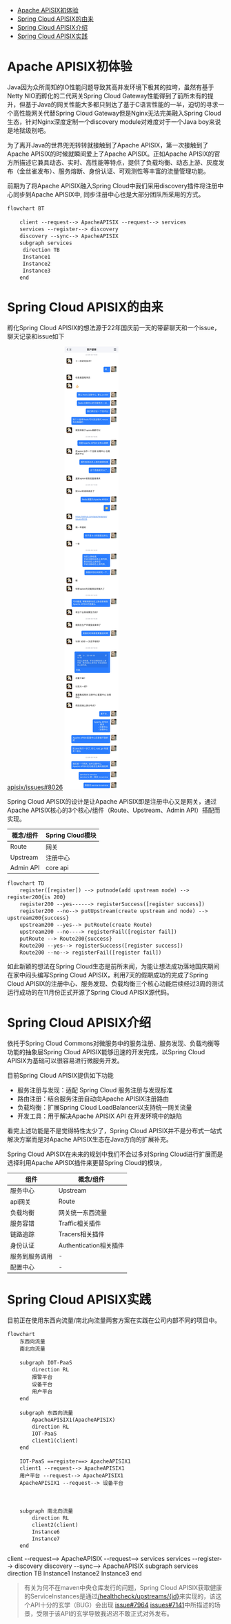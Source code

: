 
<!-- TOC -->

- [Apache APISIX初体验](#apache-apisix初体验)
- [Spring Cloud APISIX的由来](#spring-cloud-apisix的由来)
- [Spring Cloud APISIX介绍](#spring-cloud-apisix介绍)
- [Spring Cloud APISIX实践](#spring-cloud-apisix实践)

<!-- /TOC -->


# Apache APISIX初体验

Java因为众所周知的IO性能问题导致其高并发环境下极其的拉垮，虽然有基于Netty NIO而孵化的二代网关Spring Cloud Gateway性能得到了前所未有的提升，但基于Java的网关性能大多都只到达了基于C语言性能的一半，迫切的寻求一个高性能网关代替Spring Cloud Gateway但是Nginx无法完美融入Spring Cloud生态，针对Nginx深度定制一个discovery module对难度对于一个Java boy来说是地狱级别吧。


为了离开Java的世界兜兜转转就接触到了Apache APISIX，第一次接触到了Apache APISIX的时候就瞬间爱上了Apache APISIX。正如Apache APISIX的官方所描述它兼具动态、实时、高性能等特点，提供了负载均衡、动态上游、灰度发布（金丝雀发布）、服务熔断、身份认证、可观测性等丰富的流量管理功能。


前期为了将Apache APISIX融入Spring Cloud中我们采用discovery插件将注册中心同步到Apache APISIX中, 同步注册中心也是大部分团队所采用的方式。

```Mermaid
flowchart BT

    client --request--> ApacheAPISIX --request--> services
    services --register--> discovery
    discovery --sync--> ApacheAPISIX
    subgraph services
     direction TB
     Instance1
     Instance2
     Instance3
    end
```

# Spring Cloud APISIX的由来

孵化Spring Cloud APISIX的想法源于22年国庆前一天的带薪聊天和一个issue，聊天记录和issue如下

[apisix/issues#8026](https://github.com/apache/apisix/issues/8026)
![聊天记录](./images/img1.JPG)


Spring Cloud APISIX的设计是让Apache APISIX即是注册中心又是网关，通过Apache APISIX核心的3个核心/组件（Route、Upstream、Admin API）搭配而实现。

| 概念/组件 | Spring Cloud模块 |
| --------- | ---------------- |
| Route     | 网关             |
| Upstream  | 注册中心         |
| Admin API | core api         |



```mermaid
flowchart TD
    register([register]) --> putnode(add upstream node) --> register200{is 200}
    register200 --yes------> registerSuccess([register success])
    register200 --no--> putUpstream(create upstream and node) --> upstream200{success}
    upstream200 --yes--> putRoute(create Route)
    upstream200 --no----> registerFail([register fail])
    putRoute --> Route200{success}
    Route200 --yes--> registerSuccess([register success])
    Route200 --no--> registerFail([register fail])
```

如此新颖的想法在Spring Cloud生态是前所未闻，为能让想法成功落地国庆期间在家中闷头编写Spring Cloud APISIX，利用7天的假期成功的完成了Spring Cloud APISIX的注册中心、服务发现、负载均衡三个核心功能后续经过3周的测试运行成功的在11月份正式开源了Spring Cloud APISIX源代码。



# Spring Cloud APISIX介绍
依托于Spring Cloud Commons对微服务中的服务注册、服务发现、负载均衡等功能的抽象层Spring Cloud APISIX能够迅速的开发完成，以Spring Cloud APISIX为基础可以很容易进行微服务开发。

目前Spring Cloud APISIX提供如下功能
- 服务注册与发现：适配 Spring Cloud 服务注册与发现标准
- 路由注册：结合服务注册自动向Apache APISIX注册路由
- 负载均衡：扩展Spring Cloud LoadBalancer以支持统一网关流量
- 开发工具：用于解决Apache APISIX API 在开发环境中的缺陷


看完上述功能是不是觉得特性太少了，Spring Cloud APISIX并不是分布式一站式解决方案而是对Apache APISIX生态在Java方向的扩展补充。

Spring Cloud APISIX在未来的规划中我们不会过多对Spring Cloud进行扩展而是选择利用Apache APISIX插件来更替Spring Cloud的模块，


| 组件           | 概念/组件              |
| -------------- | ---------------------- |
| 服务中心       | Upstream               |
| api网关        | Route                  |
| 负载均衡       | 网关统一东西流量       |
| 服务容错       | Traffic相关插件        |
| 链路追踪       | Tracers相关插件        |
| 身份认证       | Authentication相关插件 |
| 服务到服务调用 | -                      |
| 配置中心       | -                      |



# Spring Cloud APISIX实践


目前正在使用东西向流量/南北向流量两套方案在实践在公司内部不同的项目中。

```Mermaid
flowchart 
    东西向流量
    南北向流量

    subgraph IOT-PaaS
        direction RL
        报警平台
        设备平台
        用户平台
    end
    
    subgraph 东西向流量
        ApacheAPISIX1(ApacheAPISIX)
        direction RL
        IOT-PaaS
        client1(client)
    end
    
    IOT-PaaS ==register==> ApacheAPISIX1
    client1 --request--> ApacheAPISIX1
    用户平台 --request--> ApacheAPISIX1
    ApacheAPISIX1 --request--> 设备平台


    
    subgraph 南北向流量
        direction RL
        client2(client)
        Instance6
        Instance7
    end

```


client --request--> ApacheAPISIX --request--> services
    services --register--> discovery
    discovery --sync--> ApacheAPISIX
    subgraph services
     direction TB
     Instance1
     Instance2
     Instance3
    end










> 有关为何不在maven中央仓库发行的问题，Spring Cloud APISIX获取健康的ServiceInstances是通过[/healthcheck/upstreams/{id}](https://apisix.apache.org/docs/apisix/control-api/#get-v1upstreamupstream_id)来实现的，该这个API十分的玄学（BUG）会出现 [issue#7964](https://github.com/apache/apisix/issues/7964) [issues#7141](https://github.com/apache/apisix/issues/7141)中所描述的场景，受限于该API的玄学导致我迟迟不敢正式对外发布。













